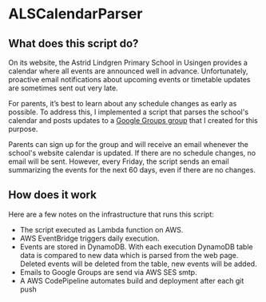 # ALSCalendarParser

## What does this script do?

On its website, the Astrid Lindgren Primary School in Usingen provides a calendar where all events are announced well in advance. Unfortunately, proactive email notifications about upcoming events or timetable updates are sometimes sent out very late.  

For parents, it’s best to learn about any schedule changes as early as possible. To address this, I implemented a script that parses the school's calendar and posts updates to a [Google Groups group](https://groups.google.com/g/als-kalender-updates) that I created for this purpose.  

Parents can sign up for the group and will receive an email whenever the school's website calendar is updated. If there are no schedule changes, no email will be sent. However, every Friday, the script sends an email summarizing the events for the next 60 days, even if there are no changes.  

## How does it work

Here are a few notes on the infrastructure that runs this script:
- The script executed as Lambda function on AWS. 
- AWS EventBridge triggers daily execution.
- Events are stored in DynamoDB. With each execution DynamoDB table data is compared to new data which is parsed from the web page. Deleted events will be deleted from the table, new events will be added. 
- Emails to Google Groups are send via AWS SES smtp.
- A AWS CodePipeline automates build and deployment after each git push


